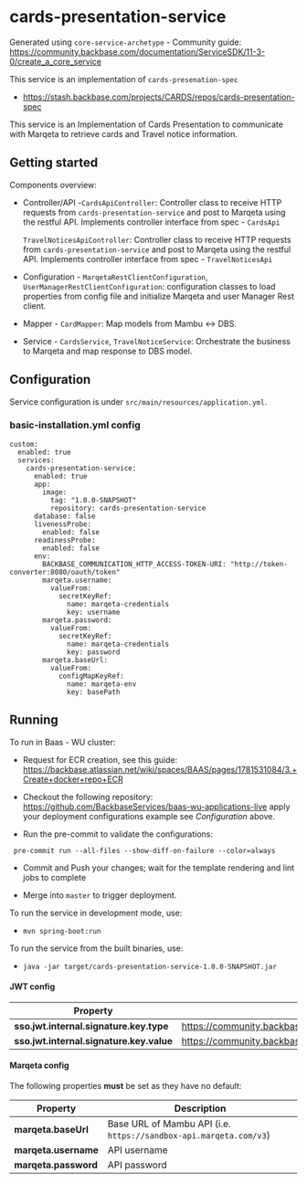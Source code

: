 # cards-presentation-service

Generated using `core-service-archetype` - Community
guide: https://community.backbase.com/documentation/ServiceSDK/11-3-0/create_a_core_service

This service is an implementation of `cards-presenation-spec`
- https://stash.backbase.com/projects/CARDS/repos/cards-presentation-spec

This service is an Implementation of Cards Presentation to communicate with Marqeta to retrieve cards 
and Travel notice information.

## Getting started

Components overview:

- Controller/API -`CardsApiController`: Controller class to receive HTTP requests from `cards-presentation-service` and
  post to Marqeta using the restful API. Implements controller interface from spec - `CardsApi`
  
  `TravelNoticesApiController`: Controller class to receive HTTP requests from `cards-presentation-service` and
  post to Marqeta using the restful API. Implements controller interface from spec - `TravelNoticesApi`
  
- Configuration - `MarqetaRestClientConfiguration`, `UserManagerRestClientConfiguration`: 
  configuration classes to load properties from config file and initialize Marqeta and user Manager Rest client.
- Mapper - `CardMapper`: Map models from Mambu <-> DBS.
- Service - `CardsService`, `TravelNoticeService`: Orchestrate the business to Marqeta and map response to DBS model.

## Configuration

Service configuration is under `src/main/resources/application.yml`.

### basic-installation.yml config

```
custom:
  enabled: true
  services:
    cards-presentation-service:
      enabled: true
      app:
        image:
          tag: "1.0.0-SNAPSHOT"
          repository: cards-presentation-service
      database: false
      livenessProbe:
        enabled: false
      readinessProbe:
        enabled: false
      env:
        BACKBASE_COMMUNICATION_HTTP_ACCESS-TOKEN-URI: "http://token-converter:8080/oauth/token"
        marqeta.username:
          valueFrom:
            secretKeyRef:
              name: marqeta-credentials
              key: username
        marqeta.password:
          valueFrom:
            secretKeyRef:
              name: marqeta-credentials
              key: password
        marqeta.baseUrl:
          valueFrom:
            configMapKeyRef:
              name: marqeta-env
              key: basePath
```

## Running

To run in Baas - WU cluster:

- Request for ECR creation, see this
  guide: https://backbase.atlassian.net/wiki/spaces/BAAS/pages/1781531084/3.+Create+docker+repo+ECR

- Checkout the following repository: https://github.com/BackbaseServices/baas-wu-applications-live apply your deployment
  configurations example see _Configuration_ above.

- Run the pre-commit to validate the configurations:

` pre-commit run --all-files --show-diff-on-failure --color=always`

- Commit and Push your changes; wait for the template rendering and lint jobs to complete

- Merge into `master` to trigger deployment.

To run the service in development mode, use:

- `mvn spring-boot:run`

To run the service from the built binaries, use:

- `java -jar target/cards-presentation-service-1.0.0-SNAPSHOT.jar`

#### JWT config

Property | Description | Default
--- | --- | ---
**sso.jwt.internal.signature.key.type** | https://community.backbase.com/documentation/ServiceSDK/latest/jwt_key_configuration | `ENV`
**sso.jwt.internal.signature.key.value** | https://community.backbase.com/documentation/ServiceSDK/latest/jwt_key_configuration | `SIG_SECRET_KEY`

#### Marqeta config

The following properties **must** be set as they have no default:

Property | Description
--- | ---
**marqeta.baseUrl** | Base URL of Mambu API (i.e. `https://sandbox-api.marqeta.com/v3`)
**marqeta.username** | API username
**marqeta.password** | API password